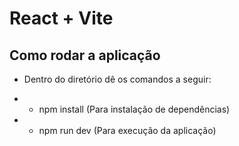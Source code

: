 # React + Vite

## Como rodar a aplicação

- Dentro do diretório dê os comandos a seguir:

- - npm install (Para instalação de dependências)
- - npm run dev (Para execução da aplicação)
